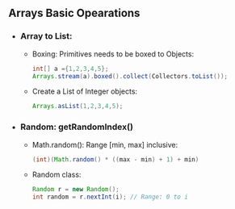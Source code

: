 ## Arrays Basic Opearations

* ### Array to List:
   * Boxing: Primitives needs to be boxed to Objects:
   	 	```java 
        int[] a ={1,2,3,4,5};
        Arrays.stream(a).boxed().collect(Collectors.toList());
        ```
   * Create a List of Integer objects: 
       ```java
       Arrays.asList(1,2,3,4,5);
       ```
* ### Random: getRandomIndex()
	* Math.random(): Range [min, max] inclusive:
      ```java
      (int)(Math.random() * ((max - min) + 1) + min)
      ```
    * Random class:
      ```java
      Random r = new Random();
      int random = r.nextInt(i); // Range: 0 to i
      ```
